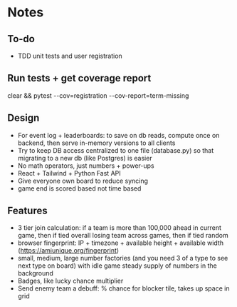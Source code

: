 # Notes

## To-do

- TDD unit tests and user registration

## Run tests + get coverage report

clear && pytest --cov=registration --cov-report=term-missing

## Design

- For event log + leaderboards: to save on db reads, compute once on backend, then serve in-memory versions to all clients
- Try to keep DB access centralized to one file (database.py) so that migrating to a new db (like Postgres) is easier
- No math operators, just numbers + power-ups
- React + Tailwind + Python Fast API
- Give everyone own board to reduce syncing
- game end is scored based not time based

## Features

- 3 tier join calculation: if a team is more than 100,000 ahead in current game, then if tied overall losing team across games, then if tied random
- browser fingerprint: IP + timezone + available height + available width (https://amiunique.org/fingerprint)
- small, medium, large number factories (and you need 3 of a type to see next type on board) with idle game steady supply of numbers in the background
- Badges, like lucky chance multiplier
- Send enemy team a debuff: % chance for blocker tile, takes up space in grid
